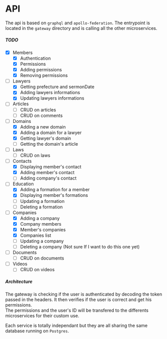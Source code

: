 # API

The api is based on `graphql` and `apollo-federation`. The entrypoint is located in
the `gateway` directory and is calling all the other microservices. <br />

##### TODO

- [x] Members
    - [x] Authentication
    - [x] Permissions
    - [x] Adding permissions
    - [x] Removing permissions
- [ ] Lawyers
    - [x] Getting prefecture and sermonDate
    - [x] Adding lawyers informations
    - [x] Updating lawyers informations
- [ ] Articles
    - [ ] CRUD on articles
    - [ ] CRUD on comments
- [ ] Domains
    - [x] Adding a new domain
    - [x] Adding a domain for a lawyer
    - [x] Getting lawyer's domain
    - [ ] Getting the domain's article
- [ ] Laws
    - [ ] CRUD on laws
- [ ] Contacts
    - [x] Displaying member's contact
    - [x] Adding member's contact
    - [ ] Adding company's contact
- [ ] Education
    - [x] Adding a formation for a member
    - [x] Displaying member's formations
    - [ ] Updating a formation
    - [ ] Deleting a formation
- [ ] Companies
    - [x] Adding a company
    - [x] Company members
    - [x] Member's companies
    - [x] Companies list
    - [ ] Updating a company
    - [ ] Deleting a company (Not sure If I want to do this one yet)
- [ ] Documents
    - [ ] CRUD on documents
- [ ] Videos
    - [ ] CRUD on videos
    
##### Architecture
The gateway is checking if the user is authenticated by decoding the token passed in the headers.
It then verifies if the user is correct and get his permissions. <br />
The permissions and the user's ID will be transfered to the differents microservices for their custom
use. <br />

Each service is totally independant but they are all sharing the same database running on `Postgres`.

